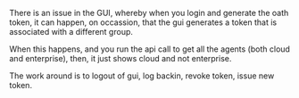 There is an issue in the GUI, whereby when you login and generate the oath token,
it can happen, on occassion, that the gui generates a token that is associated with a different group.

When this happens, and you run the api call to get all the agents (both cloud and enterprise),
then, it just shows cloud and not enterprise.

The work around is to logout of gui, log backin, revoke token, issue new token.
